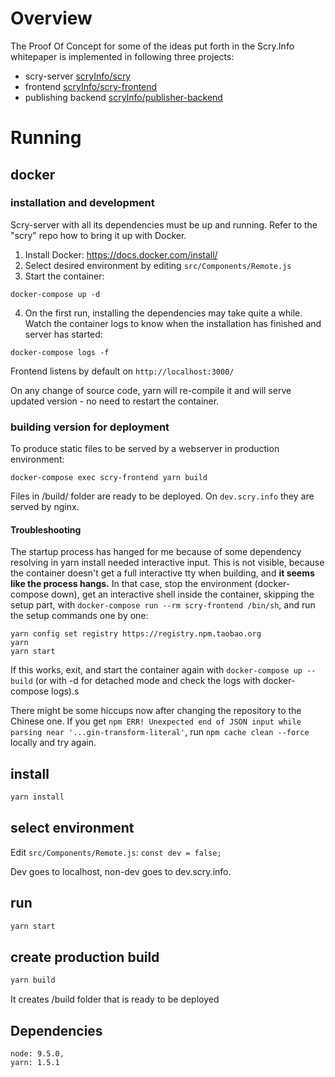 # Overview
The Proof Of Concept for some of the ideas put forth in the Scry.Info whitepaper is implemented in following three projects: 
- scry-server [scryInfo/scry](https://github.com/scryInfo/scry) 
- frontend [scryInfo/scry-frontend](https://github.com/scryInfo/scry-frontend)
- publishing backend [scryInfo/publisher-backend](https://github.com/scryInfo/publisher-backend)

# Running

## docker

### installation and development

Scry-server with all its dependencies must be up and running. Refer to the "scry" repo how to bring it up with Docker.

1. Install Docker: https://docs.docker.com/install/
2. Select desired environment by editing `src/Components/Remote.js`
3. Start the container:
```
docker-compose up -d
```
4. On the first run, installing the dependencies may take quite a while. Watch the container logs to know when the installation has finished and server has started:
```
docker-compose logs -f
```

Frontend listens by default on `http://localhost:3000/`

On any change of source code, yarn will re-compile it and will serve updated version - no need to restart the container.

### building version for deployment

To produce static files to be served by a webserver in production environment:

`docker-compose exec scry-frontend yarn build`

Files in /build/ folder are ready to be deployed. On `dev.scry.info` they are served by nginx.

#### Troubleshooting

The startup process has hanged for me because of some dependency resolving in yarn install needed interactive input. This is not visible, because the container doesn't get a full interactive tty when building, and **it seems like the process hangs.** In that case, stop the environment (docker-compose down), get an interactive shell inside the container, skipping the setup part, with `docker-compose run --rm scry-frontend /bin/sh`, and run the setup commands one by one:

```
yarn config set registry https://registry.npm.taobao.org
yarn
yarn start
```

If this works, exit, and start the container again with `docker-compose up --build` (or with -d for detached mode and check the logs with docker-compose logs).s

There might be some hiccups now after changing the repository to the Chinese one. If you get `npm ERR! Unexpected end of JSON input while parsing near '...gin-transform-literal'`, run `npm cache clean --force` locally and try again.


## install

```bash
yarn install
```
## select environment

Edit `src/Components/Remote.js`: `const dev = false;`

Dev goes to localhost, non-dev goes to dev.scry.info.

## run

```bash
yarn start
```

## create production build

```bash
yarn build
```

It creates /build folder that is ready to be deployed



## Dependencies
    node: 9.5.0,
    yarn: 1.5.1
